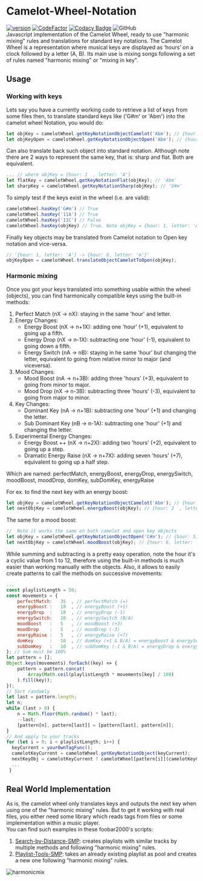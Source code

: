 # Camelot-Wheel-Notation
[![version][version_badge]][changelog]
[![CodeFactor][codefactor_badge]](https://www.codefactor.io/repository/github/regorxxx/Camelot-Wheel-Notation/overview/main)
[![Codacy Badge][codacy_badge]](https://www.codacy.com/gh/regorxxx/Camelot-Wheel-Notation/dashboard?utm_source=github.com&amp;utm_medium=referral&amp;utm_content=regorxxx/Camelot-Wheel-Notation&amp;utm_campaign=Badge_Grade)
![GitHub](https://img.shields.io/github/license/regorxxx/Camelot-Wheel-Notation)  
Javascript implementation of the Camelot Wheel, ready to use "harmonic mixing" rules and translations for standard key notations. The Camelot Wheel is a representation where musical keys are displayed as ‘hours’ on a clock followed by a letter (A, B). Its main use is mixing songs following a set of rules named "harmonic mixing" or "mixing in key".

## Usage
### Working with keys
Lets say you have a currently working code to retrieve a list of keys from some files then, to translate standard keys like ('G#m' or 'Abm') into the camelot wheel Notation, you would do:
```javascript
let objKey = camelotWheel.getKeyNotationObjectCamelot('Abm'); // {hour: 1, letter: 'A'} 
let objKeyOpen = camelotWheel.getKeyNotationObjectOpen('Abm'); // {hour: 6, letter: 'm'}
```
Can also translate back such object into standard notation. Although note there are 2 ways to represent the same key, that is: sharp and flat. Both are equivalent.
```javascript
... // where objKey = {hour: 1	, letter: 'A'}
let flatKey = camelotWheel.getKeyNotationFlat(objKey); // 'Abm'
let sharpKey = camelotWheel.getKeyNotationSharp(objKey); // 'G#m'
```
To simply test if the keys exist in the wheel (i.e. are valid):
```javascript
camelotWheel.hasKey('G#m') // True
camelotWheel.hasKey('11A') // True
camelotWheel.hasKey('11C') // False
camelotWheel.hasKey(objKey) // True. Note objKey = {hour: 1, letter: 'A'} -> '1A'
```
Finally key objects may be translated from Camelot notation to Open key notation and vice-versa.
```javascript
// '{hour: 1, letter: 'A'} -> {hour: 6, letter: 'm'}'
objKeyOpen = camelotWheel.translateObjectCamelotToOpen(objKey);
```

### Harmonic mixing
Once you got your keys translated into something usable within the wheel (objects), you can find harmonically compatible keys using the built-in methods:
 1. Perfect Match (nX -> nX): staying in the same 'hour' and letter.
 2. Energy Changes:
 	* Energy Boost (nX -> n+1X): adding one 'hour' (+1), equivalent to going up a fifth.
 	* Energy Drop (nX -> n-1X): subtracting one 'hour' (-1), equivalent to going down a fifth.
 	* Energy Switch (nA -> nB): staying in he same 'hour' but changing the letter, equivalent to going from relative minor to major (and viceversa).
 3. Mood Changes:
 	* Mood Boost (nA -> n+3B): adding three 'hours' (+3), equivalent to going from minor to major.
 	* Mood Drop (nX -> n-3B): subtracting three 'hours' (-3), equivalent to going from major to minor.
 4. Key Changes:
 	  * Dominant Key (nA -> n+1B): subtracting one 'hour' (+1) and changing the letter.
 	  * Sub Dominant Key (nB -> n-1A): subtracting one 'hour' (+1) and changing the letter.
 5. Experimental Energy Changes:
 	* Energy Boost ++ (nX -> n+2X): adding two 'hours' (+2), equivalent to going up a step.
 	* Dramatic Energy Raise (nX -> n+7X): adding seven 'hours' (+7), equivalent to going up a half step.

Which are named: perfectMatch, energyBoost, energyDrop, energySwitch, moodBoost, moodDrop, domKey, subDomKey, energyRaise

For ex. to find the next key with an energy boost:
```javascript
let objKey = camelotWheel.getKeyNotationObjectCamelot('Abm'); // {hour: 1, letter: 'A'}
let nextObjKey = camelotWheel.energyBoost(objKey); // {hour: 2	, letter: 'A'}
```
The same for a mood boost:
```javascript
//  Note it works the same on both camelot and open key objects
let objKey = camelotWheel.getKeyNotationObjectOpen('C#m'); // {hour: 5, letter: 'm'}
let nextObjKey = camelotWheel.moodBoost(objKey); // {hour: 8, letter: 'm'}
```
While summing and subtracting is a pretty easy operation, note the hour it's a cyclic value from 1 to 12, therefore using the built-in methods is much easier than working manually with the objects. Also, it allows to easily create patterns to call the methods on successive movements:
```javascript
...
const playlistLength = 50;
const movements = {
	perfectMatch: 	35	, // perfectMatch (=)
	energyBoost : 	10	, // energyBoost (+1)
	energyDrop  :	10	, // energyDrop (-1)
	energySwitch:	10	, // energySwitch (B/A)
	moodBoost   :	5	, // moodBoost (+3)
	moodDrop    :	5	, // moodDrop (-3)
	energyRaise :	5	, // energyRaise (+7)
	domKey      :	10	, // domKey (+1 & B/A) = energyBoost & energySwitch
	subDomKey   :	10	, // subDomKey (-1 & B/A) = energyDrop & energySwitch
}; // Sum must be 100%
let pattern = [];
Object.keys(movements).forEach((key) => {
	pattern = pattern.concat(
		Array(Math.ceil(playlistLength * movements[key] / 100)
	).fill(key));
});
// Sort randomly
let last = pattern.length;
let n;
while (last > 0) {
	n = Math.floor(Math.random() * last);
	--last;
	[pattern[n], pattern[last]] = [pattern[last], pattern[n]];
}
// And apply to your tracks
for (let i = 0; i < playlistLength; i++) {
  keyCurrent = yourOwnTagFunc();
  camelotKeyCurrent = camelotWheel.getKeyNotationObject(keyCurrent);
  nextKeyObj = camelotKeyCurrent ? camelotWheel[pattern[i]](camelotKeyCurrent) : null;
  ...
 }
```

## Real World Implementation
As is, the camelot wheel only translates keys and outputs the next key when using one of the "harmonic mixing" rules. But to get it working with real files, you either need some library which reads tags from files or some implementation within a music player.  
You can find such examples in these foobar2000's scripts:

 1. [Search-by-Distance-SMP](https://github.com/regorxxx/Search-by-Distance-SMP): creates playlists with similar tracks by multiple methods and following "harmonic mixing" rules.  
 2. [Playlist-Tools-SMP](https://github.com/regorxxx/Playlist-Tools-SMP): takes an already existing playlist as pool and creates a new one following "harmonic mixing" rules.  

![harmonicmix](https://user-images.githubusercontent.com/83307074/163871234-0388e995-95ea-4fb5-b286-2462f5dcc462.gif)

[changelog]: CHANGELOG.md
[version_badge]: https://img.shields.io/github/release/regorxxx/Camelot-Wheel-Notation.svg
[codacy_badge]: https://api.codacy.com/project/badge/Grade/1e7a52c1cd0e406f9c46357d21f7bfac
[codefactor_badge]: https://www.codefactor.io/repository/github/regorxxx/Camelot-Wheel-Notation/badge/main
